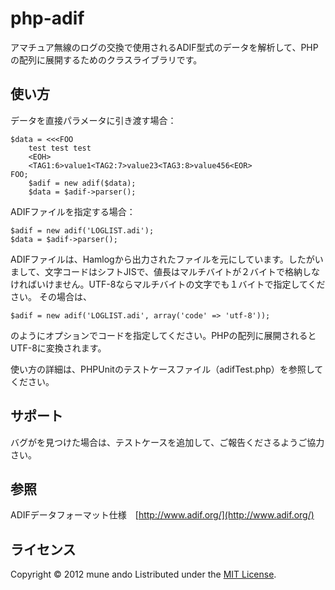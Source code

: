 php-adif
======================
アマチュア無線のログの交換で使用されるADIF型式のデータを解析して、PHPの配列に展開するためのクラスライブラリです。
 
 
使い方
------

データを直接パラメータに引き渡す場合：

	$data = <<<FOO
		test test test
		<EOH>
		<TAG1:6>value1<TAG2:7>value23<TAG3:8>value456<EOR>
	FOO;
		$adif = new adif($data);
		$data = $adif->parser();

ADIFファイルを指定する場合：

	$adif = new adif('LOGLIST.adi');
	$data = $adif->parser();

ADIFファイルは、Hamlogから出力されたファイルを元にしています。したがいまして、文字コードはシフトJISで、値長はマルチバイトが２バイトで格納しなければいけません。UTF-8ならマルチバイトの文字でも１バイトで指定してください。
その場合は、

	$adif = new adif('LOGLIST.adi', array('code' => 'utf-8'));

のようにオプションでコードを指定してください。PHPの配列に展開されるとUTF-8に変換されます。

使い方の詳細は、PHPUnitのテストケースファイル（adifTest.php）を参照してください。


サポート
----------
バグがを見つけた場合は、テストケースを追加して、ご報告くださるようご協力さい。


参照
----------

ADIFデータフォーマット仕様　[http://www.adif.org/](http://www.adif.org/)

 
ライセンス
----------
Copyright &copy; 2012 mune ando
Listributed under the [MIT License][mit].
 
[MIT]: http://www.opensource.org/licenses/mit-license.php
